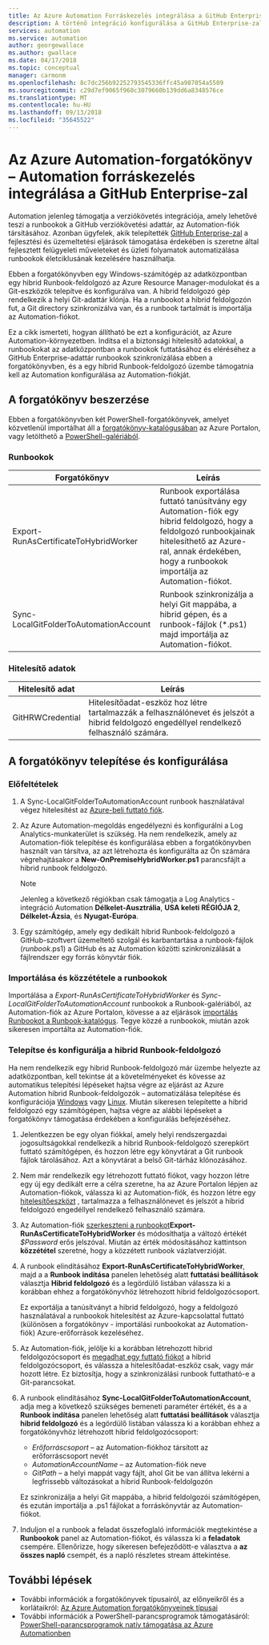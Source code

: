 ```yaml
---
title: Az Azure Automation Forráskezelés integrálása a GitHub Enterprise-zal
description: A történő integráció konfigurálása a GitHub Enterprise-zal a verziókövetéshez, az Automation-runbookok részleteit ismerteti.
services: automation
ms.service: automation
author: georgewallace
ms.author: gwallace
ms.date: 04/17/2018
ms.topic: conceptual
manager: carmonm
ms.openlocfilehash: 8c7dc256b92252793545336ffc45a987054a5509
ms.sourcegitcommit: c29d7ef9065f960c3079660b139dd6a8348576ce
ms.translationtype: MT
ms.contentlocale: hu-HU
ms.lasthandoff: 09/13/2018
ms.locfileid: "35645522"
---
```

# <a name="azure-automation-scenario---automation-source-control-integration-with-github-enterprise"></a>Az Azure Automation-forgatókönyv – Automation forráskezelés integrálása a GitHub Enterprise-zal

Automation jelenleg támogatja a verziókövetés integrációja, amely lehetővé teszi a runbookok a GitHub verziókövetési adattár, az Automation-fiók társításához. Azonban ügyfelek, akik telepítették [GitHub Enterprise-zal](https://enterprise.github.com/home) a fejlesztési és üzemeltetési eljárások támogatása érdekében is szeretne által fejlesztett felügyeleti műveleteket és üzleti folyamatok automatizálása runbookok életciklusának kezelésére használhatja.

Ebben a forgatókönyvben egy Windows-számítógép az adatközpontban egy hibrid Runbook-feldolgozó az Azure Resource Manager-modulokat és a Git-eszközök telepítve és konfigurálva van. A hibrid feldolgozó gép rendelkezik a helyi Git-adattár klónja. Ha a runbookot a hibrid feldolgozón fut, a Git directory szinkronizálva van, és a runbook tartalmát is importálja az Automation-fiókot.

Ez a cikk ismerteti, hogyan állítható be ezt a konfigurációt, az Azure Automation-környezetben. Indítsa el a biztonsági hitelesítő adatokkal, a runbookokat az adatközpontban a runbookok futtatásához és eléréséhez a GitHub Enterprise-adattár runbookok szinkronizálása ebben a forgatókönyvben, és a egy hibrid Runbook-feldolgozó üzembe támogatnia kell az Automation konfigurálása az Automation-fiókját.

## <a name="getting-the-scenario"></a>A forgatókönyv beszerzése

Ebben a forgatókönyvben két PowerShell-forgatókönyvek, amelyet közvetlenül importálhat áll a [forgatókönyv-katalógusában](automation-runbook-gallery.md) az Azure Portalon, vagy letölthető a [PowerShell-galériából](https://www.powershellgallery.com).

### <a name="runbooks"></a>Runbookok

Forgatókönyv | Leírás|
--------|------------|
Export-RunAsCertificateToHybridWorker | Runbook exportálása futtató tanúsítvány egy Automation-fiók egy hibrid feldolgozó, hogy a feldolgozó runbookjainak hitelesíthető az Azure-ral, annak érdekében, hogy a runbookok importálja az Automation-fiókot.|
Sync-LocalGitFolderToAutomationAccount | Runbook szinkronizálja a helyi Git mappába, a hibrid gépen, és a runbook-fájlok (*.ps1) majd importálja az Automation-fiókot.|

### <a name="credentials"></a>Hitelesítő adatok

Hitelesítő adat | Leírás|
-----------|------------|
GitHRWCredential | Hitelesítőadat-eszköz hoz létre tartalmazzák a felhasználónevet és jelszót a hibrid feldolgozó engedéllyel rendelkező felhasználó számára.|

## <a name="installing-and-configuring-this-scenario"></a>A forgatókönyv telepítése és konfigurálása

### <a name="prerequisites"></a>Előfeltételek

1. A Sync-LocalGitFolderToAutomationAccount runbook használatával végez hitelesítést az [Azure-beli futtató fiók](automation-sec-configure-azure-runas-account.md).

2. Az Azure Automation-megoldás engedélyezni és konfigurálni a Log Analytics-munkaterület is szükség. Ha nem rendelkezik, amely az Automation-fiók telepítése és konfigurálása ebben a forgatókönyvben használt van társítva, az azt létrehozta és konfigurálta az Ön számára végrehajtásakor a **New-OnPremiseHybridWorker.ps1** parancsfájlt a hibrid runbook feldolgozó.

    > [!NOTE]
    > Jelenleg a következő régiókban csak támogatja a Log Analytics - integráció Automation **Délkelet-Ausztrália**, **USA keleti RÉGIÓJA 2**, **Délkelet-Ázsia**, és  **Nyugat-Európa**.

3. Egy számítógép, amely egy dedikált hibrid Runbook-feldolgozó a GitHub-szoftvert üzemeltető szolgál és karbantartása a runbook-fájlok (*runbook*.ps1) a GitHub és az Automation közötti szinkronizálását a fájlrendszer egy forrás könyvtár fiók.

### <a name="import-and-publish-the-runbooks"></a>Importálása és közzététele a runbookok

Importálása a *Export-RunAsCertificateToHybridWorker* és *Sync-LocalGitFolderToAutomationAccount* runbookok a Runbook-galériából, az Automation-fiók az Azure Portalon, kövesse a az eljárások [importálás Runbookot a Runbook-katalógus](automation-runbook-gallery.md#to-import-a-runbook-from-the-runbook-gallery-with-the-azure-portal). Tegye közzé a runbookok, miután azok sikeresen importálta az Automation-fiók.

### <a name="deploy-and-configure-hybrid-runbook-worker"></a>Telepítse és konfigurálja a hibrid Runbook-feldolgozó

Ha nem rendelkezik egy hibrid Runbook-feldolgozó már üzembe helyezte az adatközpontban, kell tekintse át a követelményeket és kövesse az automatikus telepítési lépéseket hajtsa végre az eljárást az Azure Automation hibrid Runbook-feldolgozók – automatizálása telepítése és konfigurációja [Windows](automation-windows-hrw-install.md#automated-deployment) vagy [Linux](automation-linux-hrw-install.md#installing-a-linux-hybrid-runbook-worker). Miután sikeresen telepítette a hibrid feldolgozó egy számítógépen, hajtsa végre az alábbi lépéseket a forgatókönyv támogatása érdekében a konfigurálás befejezéséhez.

1. Jelentkezzen be egy olyan fiókkal, amely helyi rendszergazdai jogosultságokkal rendelkezik a hibrid Runbook-feldolgozó szerepkört futtató számítógépen, és hozzon létre egy könyvtárat a Git runbook fájlok tárolásához. Azt a könyvtárat a belső Git-tárház klónozásához.
1. Nem már rendelkezik egy létrehozott futtató fiókot, vagy hozzon létre egy új egy dedikált erre a célra szeretne, ha az Azure Portalon lépjen az Automation-fiókok, válassza ki az Automation-fiók, és hozzon létre egy [hitelesítőeszközt](automation-credentials.md) , tartalmazza a felhasználónevet és jelszót a hibrid feldolgozó engedéllyel rendelkező felhasználó számára.
1. Az Automation-fiók [szerkeszteni a runbookot](automation-edit-textual-runbook.md)**Export-RunAsCertificateToHybridWorker** és módosíthatja a változó értékét *$Password* erős jelszóval.    Miután az érték módosításához kattintson **közzététel** szeretné, hogy a közzétett runbook vázlatverzióját.
1. A runbook elindításához **Export-RunAsCertificateToHybridWorker**, majd a a **Runbook indítása** panelen lehetőség alatt **futtatási beállítások** választja  **Hibrid feldolgozó** és a legördülő listában válassza ki a korábban ehhez a forgatókönyvhöz létrehozott hibrid feldolgozócsoport.

    Ez exportálja a tanúsítványt a hibrid feldolgozó, hogy a feldolgozó használatával a runbookok hitelesítést az Azure-kapcsolattal futtató (különösen a forgatókönyv - importálási runbookokat az Automation-fiók) Azure-erőforrások kezeléséhez.

1. Az Automation-fiók, jelölje ki a korábban létrehozott hibrid feldolgozócsoport és [megadhat egy futtató fiókot](automation-hrw-run-runbooks.md#runas-account) a hibrid feldolgozócsoport, és válassza a hitelesítőadat-eszköz csak, vagy már hozott létre. Ez biztosítja, hogy a szinkronizálási runbook futtatható-e a Git-parancsokat. 
1. A runbook elindításához **Sync-LocalGitFolderToAutomationAccount**, adja meg a következő szükséges bemeneti paraméter értékét, és a a **Runbook indítása** panelen lehetőség alatt **futtatási beállítások**  választja **hibrid feldolgozó** és a legördülő listában válassza ki a korábban ehhez a forgatókönyvhöz létrehozott hibrid feldolgozócsoport:

   * *Erőforráscsoport* – az Automation-fiókhoz társított az erőforráscsoport nevét
   * *AutomationAccountName* – az Automation-fiók neve
   * *GitPath* – a helyi mappát vagy fájlt, ahol Git be van állítva lekérni a legfrissebb változásokat a hibrid Runbook-feldolgozón

    Ez szinkronizálja a helyi Git mappába, a hibrid feldolgozói számítógépen, és ezután importálja a .ps1 fájlokat a forráskönyvtár az Automation-fiókot.

1. Induljon el a runbook a feladat összefoglaló információk megtekintése a **Runbookok** panel az Automation-fiókot, és válassza ki a **feladatok** csempére. Ellenőrizze, hogy sikeresen befejeződött-e választva a **az összes napló** csempét, és a napló részletes stream áttekintése.

## <a name="next-steps"></a>További lépések

* További információk a forgatókönyvek típusairól, az előnyeikről és a korlátaikról: [Az Azure Automation forgatókönyveinek típusai](automation-runbook-types.md)
* További információk a PowerShell-parancsprogramok támogatásáról: [PowerShell-parancsprogramok natív támogatása az Azure Automationben](https://azure.microsoft.com/blog/announcing-powershell-script-support-azure-automation-2/)
